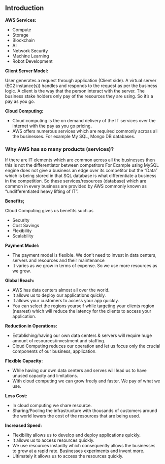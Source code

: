 <h2> Introduction </h2>

<b>AWS Services:</b>

-	Compute 
-	Storage
-	Blockchain
-	AI 
-	Network Security
-	Machine Learning
-	Robot Development

<b>Client Server Model:</b>

User generates a request through application (Client side). A virtual server (EC2 instance(s)) handles and responds to the request as per the business logic. A client is the way that the person interact with the server. 
The business stake holders only pay of the resources they are using. So it’s a pay as you go. 

<b>Cloud Computing: </b>

-	Cloud computing is the on demand delivery of the IT services over the internet with the pay as you go pricing. 
-	AWS offers numerous services which are required commonly across all the businesses. For example My SQL, Mongo DB databases. 
<h3> Why AWS has so many products (services)?</h3>
If there are IT elements which are common across all the businesses then this is not the differentiator between competitors For Example using MySQL engine does not give a business an edge over its competitor but the “Data” which is being stored in that SQL database is what differentiate a business in the competition. So these services/resources (database) which are common in every business are provided by AWS commonly known as “undifferentiated heavy lifting of IT”. 

 <b>Benefits; </b>

Cloud Computing gives us benefits such as 
-	Security 
-	Cost Savings
-	Flexibility
-	Scalability

<b> Payment Model:</b>
-	The payment model is flexible. We don’t need to invest in data centers, servers and resources and their maintenance
-	It varies as we grow in terms of expense. So we use more resources as we grow. 

<b>Global Reach:</b>
-	AWS has data centers almost all over the world.
-	It allows us to deploy our applications quickly.
-	It allows your customers to access your app quickly.
-	You can select the regions yourself while targeting your clients region (nearest) which will reduce the latency for the clients to access your application.

<b>Reduction in Operations:</b>
-	Establishing/having our own data centers & servers will require huge amount of resources/investment and staffing.
-	Cloud Computing reduces our operation and let us focus only the crucial components of our business, application.

<b>Flexible Capacity:</b>
-	While having our own data centers and serves will lead us to have unused capacity and limitations.
-	With cloud computing we can grow freely and faster. We pay of what we use.

<b>Less Cost:</b>
-	In cloud computing we share resource.
-	Sharing/Pooling the infrastructure with thousands of customers around the world lowers the cost of the resources that are being used.

<b>Increased Speed:</b>

-	Flexibility allows us to develop and deploy applications quickly. 
-	It allows us to access resources quickly.
-	We use resources instantly which consequently allows the businesses to grow at a rapid rate. Businesses experiments and invent more.
-	Ultimately it allows us to access the resources quickly.



 

